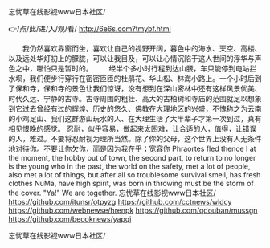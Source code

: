 
忘忧草在线影视www日本社区/




👉/点/此/进/入/观/看/ http://6e6s.com?tmybf.html




　　我仍然喜欢靠窗而坐，喜欢让自己的视野开阔，暮色中的海水、天空、高楼、以及远处华灯初上的朦胧，可以让我目及，可以让心情沉陷于这人世间的浮华与声色之中，哪怕只是暂时的。
　　经半个多小时行程到达山腰，车只能停到电站拦水坝，我们便步行穿行在密密匝匝的杜鹃花、华山松、林海小路上。一个小时后到了保和寺，保和寺的景色让我们惊讶，没有想到在深山密林中还有这样风景优美、时代久远、宁静的古寺。古寺周围的粗壮、高大的古柏树和寺庙的范围就足以想象到它过去曾经有过的辉煌、历史的悠久、佛教在大理地区的兴盛，不愧称之为云南的小鸡足山、我们这群游山玩水的人、在大理生活了大半辈子才第一次到过，真有相见恨晚的感觉。
忍耐，似乎容易，做起来太困难，让合适的人，值得，让错误的人，难过。不要将忍耐视为理所当然。除了你的父母，这个世界上没有人无条件地对待你。不要让你欠你，而是因为我在乎；宽容你
Phraortes fled thence I at the moment, the hobby out of town, the second part, to return to no longer is the young who in the past, the world on the safety, met a lot of people, also met a lot of things, but after all so troublesome survival smell, has fresh clothes NuMa, have high spirit, was born in throwing must be the storm of the cover.
"Ya!"
We are together.
忘忧草在线影视www日本社区/ https://github.com/itunsr/otpyzg
https://github.com/cctnews/wldcy
https://github.com/webnewse/hrenpk
https://github.com/qdouban/mussgn
https://github.com/beooknews/yapqi





忘忧草在线影视www日本社区/
